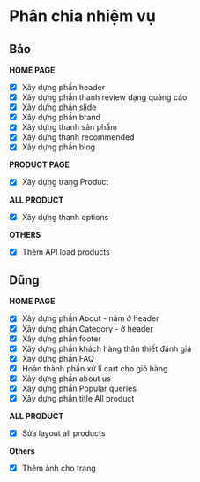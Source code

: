 # Phân chia nhiệm vụ
## Bảo
**HOME PAGE**
- [X] Xây dựng phần header
- [X] Xây dựng phần thanh review dạng quảng cáo
- [X] Xây dựng phần slide
- [X] Xây dựng phần brand
- [X] Xây dựng thanh sản phẩm
- [X] Xây dựng thanh recommended
- [X] Xây dựng phần blog

**PRODUCT PAGE**
- [X] Xây dựng trang Product

**ALL PRODUCT**
- [X] Xây dựng thanh options

**OTHERS**
- [X] Thêm API load products
 
## Dũng
**HOME PAGE**
- [x] Xây dựng phần About - nằm ở header
- [x] Xây dựng phần Category - ở header
- [x] Xây dựng phần footer
- [x] Xây dựng phần khách hàng thân thiết đánh giá
- [x] Xây dựng phần FAQ
- [x] Hoàn thành phần xử lí cart cho giỏ hàng
- [x] Xây dựng phần about us
- [X] Xây dựng phần Popular queries
- [X] Xây dựng phần title All product

**ALL PRODUCT**
- [X] Sửa layout all products

**Others**
- [X] Thêm ảnh cho trang